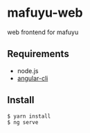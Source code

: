 # mafuyu-web
web frontend for mafuyu

## Requirements

- node.js
- [angular-cli](https://github.com/angular/angular-cli)

## Install

```
$ yarn install
$ ng serve
```

